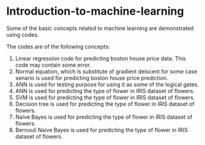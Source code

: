 # Introduction-to-machine-learning
Some of the basic concepts related to machine learning are demonstrated using codes.

The codes are of the following concepts:
1. Linear regression code for predicting boston house price data. This code may contain some error.
2. Normal equation, which is substitute of gradient deiscent for some case senario is used for predicting boston house price prediction.
3. ANN is used for testing purpose for using it as some of the logical gates.
4. ANN is used for predicting the type of flower in IRIS dataset of flowers.
5. SVM is used for predicting the type of flower in IRIS dataset of flowers.
6. Decision tree is used for predicting the type of flower in IRIS dataset of flowers.
7. Naive Bayes is used for predicting the type of flower in IRIS dataset of flowers.
8. Bernouli Naive Bayes is used for predicting the type of flower in IRIS dataset of flowers.
